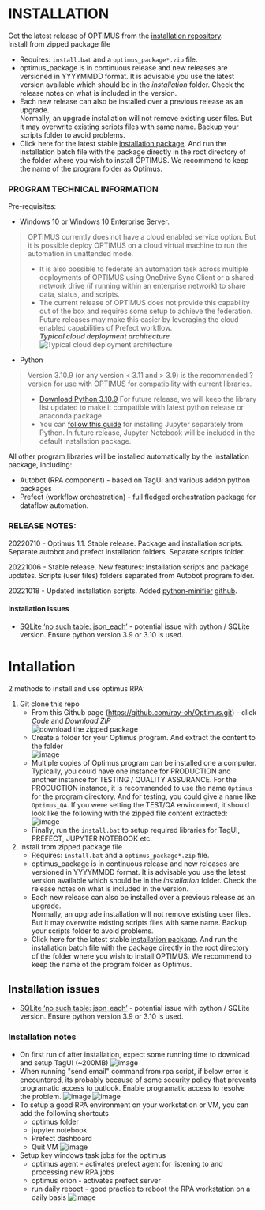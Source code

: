 # INSTALLATION
Get the latest release of OPTIMUS from the [installation repository](https://github.com/ray-oh/Optimus-Installation/releases).  
Install from zipped package file
- Requires: `install.bat` and a `optimus_package*.zip` file.
- optimus_package is in continuous release and new releases are versioned in YYYYMMDD format.
It is advisable you use the latest version available which should be in the *installation* folder.  Check the release notes on what is included in the version.
- Each new release can also be installed over a previous release as an upgrade.  
Normally, an upgrade installation will not remove existing user files.  But it may overwrite existing scripts files with same name.
Backup your scripts folder to avoid problems.
- Click here for the latest stable [installation package](./installation).  And run the installation batch file with the package directly in the root directory of the folder where you wish to install OPTIMUS.  We recommend to keep the name of the program folder as Optimus.  

### PROGRAM TECHNICAL INFORMATION
Pre-requisites:
- Windows 10 or Windows 10 Enterprise Server.
> OPTIMUS currently does not have a cloud enabled service option.  But it is possible deploy OPTIMUS on a cloud virtual machine to run the automation in unattended mode.
>- It is also possible to federate an automation task across multiple deployments of OPTIMUS using OneDrive Sync Client or a shared network drive (if running within an enterprise network) to share data, status, and scripts.  
>- The current release of OPTIMUS does not provide this capability out of the box and requires some setup to achieve the federation.  Future releases may make this easier by leveraging the cloud enabled capabilities of Prefect workflow.  
>***Typical cloud deployment architecture***
>![Typical cloud deployment architecture](https://user-images.githubusercontent.com/115925194/210483008-d9d9687f-2602-4ded-bb3d-90d1c8cce8b4.png)

- Python
> Version 3.10.9 (or any version < 3.11 and > 3.9) is the recommended ?version for use with OPTIMUS for compatibility with current libraries.   
>- [Download Python 3.10.9](https://www.python.org/downloads/release/python-3109/)
> For future release, we will keep the library list updated to make it compatible with latest python release or anaconda package.
>- You can [follow this guide](https://docs.jupyter.org/en/latest/install/notebook-classic.html) for installing Jupyter separately from Python.  In future release, Jupyter Notebook will be included in the default installation package.  

All other program libraries will be installed automatically by the installation package, including:
- Autobot (RPA component) - based on TagUI and various addon python packages
- Prefect (workflow orchestration) - full fledged orchestration package for dataflow automation.

### RELEASE NOTES:

20220710 - Optimus 1.1.
        Stable release.
        Package and installation scripts.
        Separate autobot and prefect installation folders.
        Separate scripts folder.

20221006 - Stable release. New features: Installation scripts and package updates. Scripts (user files) folders separated from Autobot program folder.

20221018 - Updated installation scripts. Added [python-minifier](https://pypi.org/project/python-minifier/) [github](https://dflook.github.io/python-minifier/installation.html).

#### Installation issues
- [SQLite ‘no such table: json_each’](https://github.com/PrefectHQ/prefect/issues/5970) - potential issue with python / SQLite version.  Ensure python version 3.9 or 3.10 is used.  



# Intallation
2 methods to install and use optimus RPA:
1. Git clone this repo
    - From this Github page (https://github.com/ray-oh/Optimus.git) - click *Code* and *Download ZIP*  
      ![download the zipped package](https://user-images.githubusercontent.com/115925194/212074132-7e504cc0-d24c-4262-b9cf-e5734f7c827e.png)
    - Create a folder for your Optimus program.  And extract the content to the folder  
      ![image](https://user-images.githubusercontent.com/115925194/212080421-f3b20b76-4f13-4dce-9950-6f6946b7d808.png)
    - Multiple copies of Optimus program can be installed one a computer.  Typically, you could have one instance for PRODUCTION and another instance for TESTING / QUALITY ASSURANCE.  For the PRODUCTION instance, it is recommended to use the name `Optimus` for the program directory.  And for testing, you could give a name like `Optimus_QA`.  If you were setting the TEST/QA environment, it should look like the following with the zipped file content extracted:    
      ![image](https://user-images.githubusercontent.com/115925194/212081617-9c9cb96f-8fd2-43c3-8c9a-b2133d78ed02.png)
    - Finally, run the `install.bat` to setup required libraries for TagUI, PREFECT, JUPYTER NOTEBOOK etc.
2. Install from zipped package file
    - Requires: `install.bat` and a `optimus_package*.zip` file.
    - optimus_package is in continuous release and new releases are versioned in YYYYMMDD format.
      It is advisable you use the latest version available which should be in the *installation* folder.  Check the release notes on what is included in the version.
    - Each new release can also be installed over a previous release as an upgrade.  
      Normally, an upgrade installation will not remove existing user files.  But it may overwrite existing scripts files with same name.
      Backup your scripts folder to avoid problems.
    - Click here for the latest stable [installation package](./installation).  And run the installation batch file with the package directly in the root directory of the folder where you wish to install OPTIMUS.  We recommend to keep the name of the program folder as Optimus.  
## Installation issues
- [SQLite ‘no such table: json_each’](https://github.com/PrefectHQ/prefect/issues/5970) - potential issue with python / SQLite version.  Ensure python version 3.9 or 3.10 is used.  
### Installation notes
- On first run of after installation, expect some running time to download and setup TagUI (~200MB) 
![image](https://user-images.githubusercontent.com/115925194/236681790-12e5712a-dd5c-4dd8-a04e-84a008c50013.png)
- When running "send email" command from rpa script, if below error is encountered, its probably because of some security policy that prevents programatic access to outlook. Enable programatic access to resolve the problem.
![image](https://user-images.githubusercontent.com/115925194/236682136-08af34fa-d2c6-45f4-8375-ab745ba83e89.png)
![image](https://user-images.githubusercontent.com/115925194/236682269-55a23610-1e16-4a3c-b37d-b33cbee40656.png)
- To setup a good RPA environment on your workstation or VM, you can add the following shortcuts
  - optimus folder
  - jupyter notebook
  - Prefect dashboard
  - Quit VM
![image](https://user-images.githubusercontent.com/115925194/236682576-00975523-c6a7-4aee-9baa-74b4c96123fa.png)
- Setup key windows task jobs for the optimus
  - optimus agent - activates prefect agent for listening to and processing new RPA jobs
  - optimus orion - activates prefect server
  - run daily reboot - good practice to reboot the RPA workstation on a daily basis
![image](https://user-images.githubusercontent.com/115925194/236682818-a83ec9e5-3eda-49ba-a3bf-197d258dcdcf.png)






